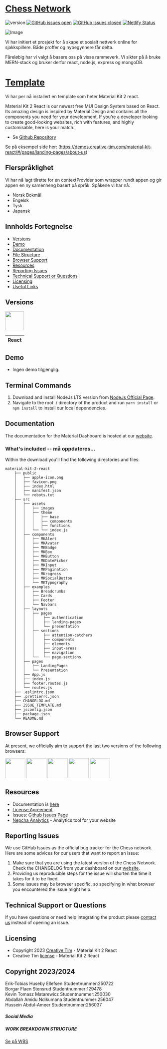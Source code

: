 # [Chess Network]("undefined")

![version](https://img.shields.io/badge/version-1.0.0-blue.svg) [![GitHub issues open](https://img.shields.io/badge/Issues-1-red)](https://github.com/borgar90/APP2000-gruppe04/issues) [![GitHub issues closed](https://img.shields.io/badge/Issues_solved-0-green)](https://github.com/borgar90/APP200-gruppe04/issues?q=is%3Aissue+is%3Aclosed)
[![Netlify Status](https://api.netlify.com/api/v1/badges/8bf90cff-c26f-4a5a-969d-a8046534b6ae/deploy-status)](https://app.netlify.com/sites/grandmasterssmith/deploys)

![Image](https://github.com/borgar90/APP2000-gruppe04/blob/baef0fa6c7a4978792c9d983098feef16f85e14a/Screenshot%202023-11-04%20at%2022.32.18.png)

Vi har initiert et prosjekt for å skape et sosialt nettverk online for sjakkspillere. Både proffer og nybegynnere får delta. 

Fåreløbig har vi valgt å basere oss på visse rammeverk. Vi sikter på å bruke MERN-stack og bruker derfor react, node.js, express og mongoDB. 

# [Template](undefined)
Vi har per nå installert en template som heter Material Kit 2 react. 

Material Kit 2 React is our newest free MUI Design System based on React. Its amazing design is inspired by Material Design and contains all the components you need for your development. If you’re a developer looking to create good-looking websites, rich with features, and highly customisable, here is your match.
- Se [Github Repository](https://github.com/creativetimofficial/material-kit-react)

Se på eksempel side her: (https://demos.creative-tim.com/material-kit-react/#/pages/landing-pages/about-us)

## Flerspråklighet
Vi har nå lagt tilrette for en contextProvider som wrapper rundt appen og gir appen en ny samenheng basert på språk. 
Spåkene vi har nå:
- Norsk Bokmål
- Engelsk
- Tysk
- Japansk

## Innholds Fortegnelse

- [Versions](#versions)
- [Demo](#demo)
- [Documentation](#documentation)
- [File Structure](#file-structure)
- [Browser Support](#browser-support)
- [Resources](#resources)
- [Reporting Issues](#reporting-issues)
- [Technical Support or Questions](#technical-support-or-questions)
- [Licensing](#licensing)
- [Useful Links](#useful-links)

## Versions

[<img src="https://raw.githubusercontent.com/creativetimofficial/public-assets/master/logos/react-logo.jpg?raw=true" width="60" height="60" />](https://www.creative-tim.com/product/material-kit-react?ref=readme-mkr)

| React |
| ----- |

## Demo

- Ingen demo tilgjenglig. 


## Terminal Commands

1. Download and Install NodeJs LTS version from [NodeJs Official Page](https://nodejs.org/en/download/).
2. Navigate to the root ./ directory of the product and run `yarn install` or `npm install` to install our local dependencies.

## Documentation

The documentation for the Material Dashboard is hosted at our [website](https://www.creative-tim.com/learning-lab/react/overview/material-kit/?ref=readme-mkr).

### What's included -- må oppdateres...

Within the download you'll find the following directories and files:

```
material-kit-2-react
    ├── public
    │   ├── apple-icon.png
    │   ├── favicon.png
    │   ├── index.html
    │   ├── manifest.json
    │   └── robots.txt
    ├── src
    │   ├── assets
    │   │   ├── images
    │   │   ├── theme
    │   │   │   ├── base
    │   │   │   ├── components
    │   │   │   ├── functions
    │   │   └── └── index.js
    │   ├── components
    │   │   ├── MKAlert
    │   │   ├── MKAvatar
    │   │   ├── MKBadge
    │   │   ├── MKBox
    │   │   ├── MKButton
    │   │   ├── MKDatePicker
    │   │   ├── MKInput
    │   │   ├── MKPagination
    │   │   ├── MKrogress
    │   │   ├── MKSocialButton
    │   │   └── MKTypography
    │   ├── examples
    │   │   ├── Breadcrumbs
    │   │   ├── Cards
    │   │   ├── Footer
    │   │   └── Navbars
    │   ├── layouts
    │   │   ├── pages
    │   │   │    ├── authentication
    │   │   │    ├── landing-pages
    │   │   │    └── presentation
    │   │   ├── sections
    │   │   │    ├── attention-catchers
    │   │   │    ├── components
    │   │   │    ├── elements
    │   │   │    ├── input-areas
    │   │   │    ├── navigation
    │   │   └──  └── page-sections
    │   ├── pages
    │   │   ├── LandingPages
    │   │   └── Presentation
    │   ├── App.js
    │   ├── index.js
    │   ├── footer.routes.js
    │   └── routes.js
    ├── .eslintrc.json
    ├── .prettierrc.json
    ├── CHANGELOG.md
    ├── ISSUE_TEMPLATE.md
    ├── jsconfig.json
    ├── package.json
    └── README.md
```

## Browser Support

At present, we officially aim to support the last two versions of the following browsers:

<img src="https://s3.amazonaws.com/creativetim_bucket/github/browser/chrome.png" width="64" height="64"> <img src="https://s3.amazonaws.com/creativetim_bucket/github/browser/firefox.png" width="64" height="64"> <img src="https://s3.amazonaws.com/creativetim_bucket/github/browser/edge.png" width="64" height="64"> <img src="https://s3.amazonaws.com/creativetim_bucket/github/browser/safari.png" width="64" height="64"> <img src="https://s3.amazonaws.com/creativetim_bucket/github/browser/opera.png" width="64" height="64">

## Resources

- Documentation is [here](https://www.creative-tim.com/learning-lab/react/overview/material-kit/?ref=readme-mkr)
- [License Agreement](https://www.creative-tim.com/license?ref=readme-mkr)
- Issues: [Github Issues Page](https://github.com/creativetimofficial/ct-material-kit-react/issues)
- [Nepcha Analytics](https://nepcha.com?ref=readme) - Analytics tool for your website

## Reporting Issues

We use GitHub Issues as the official bug tracker for the Chess network. Here are some advices for our users that want to report an issue:

1. Make sure that you are using the latest version of the Chess Network. Check the CHANGELOG from your dashboard on our [website](undefinded).
2. Providing us reproducible steps for the issue will shorten the time it takes for it to be fixed.
3. Some issues may be browser specific, so specifying in what browser you encountered the issue might help.

## Technical Support or Questions

If you have questions or need help integrating the product please [contact us](mailto:borgar90@gmail.com) instead of opening an issue.

## Licensing

- Copyright 2023 [Creative Tim](https://www.creative-tim.com?ref=readme-mkr) - Material Kit 2 React
- Creative Tim [license](https://www.creative-tim.com/license?ref=readme-mkr) - Material Kit 2 React



## Copyright 2023/2024 
Erik-Tobias Huseby Ellefsen Studentnummer:250722 <br>
Borgar Flaen Stensrud Studentnummer:129478 <br>
Kevin Tomasz Matarewicz Studentnummer:250030 <br>
Abdallah Amidu Ndikumana Studentnummer:256047 <br>
Hussein Abdul-Ameer Studentnummer:256037

##### Social Media


##### WORK BREAKDOWN STRUCTURE #####
[Se på WBS](https://sharing.clickup.com/9015136740/b/h/8cng4f4-735/41478e8cb84c3c3)

